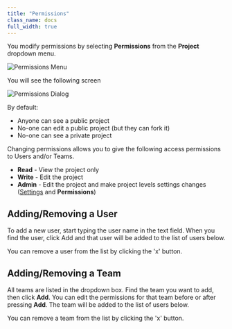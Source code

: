 ```yaml
---
title: "Permissions"
class_name: docs
full_width: true
---
```


You modify permissions by selecting **Permissions** from the **Project** dropdown menu.

![Permissions Menu](docs/permissions-menu.png)

You will see the following screen

![Permissions Dialog](docs/permissions-dlg.png)

By default:

- Anyone can see a public project
- No-one can edit a public project (but they can fork it)
- No-one can see a private project

Changing permissions allows you to give the following access permissions to Users and/or Teams.

- **Read** - View the project only
- **Write** - Edit the project
- **Admin** - Edit the project and make project levels settings changes ([Settings](/docs/ide/ide-general/settings)  and **Permissions**)

## Adding/Removing a User
To add a new user, start typing the user name in the text field. When you find the user, click Add and that user will be added to the list of users below.

You can remove a user from the list by clicking the 'x' button.

## Adding/Removing a Team
All teams are listed in the dropdown box. Find the team you want to add, then click **Add**. You can edit the permissions for that team before or after pressing **Add**. The team will be added to the list of users below.

You can remove a team from the list by clicking the 'x' button.

